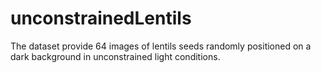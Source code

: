 # unconstrainedLentils
The dataset provide 64 images of lentils seeds randomly positioned on a dark background in unconstrained light conditions.
